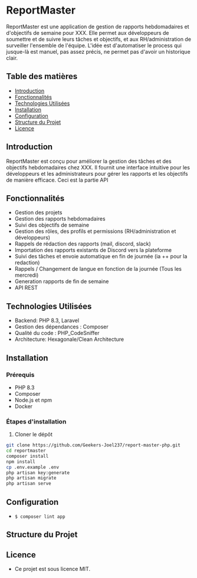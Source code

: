 # ReportMaster

ReportMaster est une application de gestion de rapports hebdomadaires et d'objectifs de semaine pour XXX. 
Elle permet aux développeurs de soumettre et de suivre leurs tâches et objectifs, 
et aux RH/administration de surveiller l'ensemble de l'équipe. L'idée est d'automatiser le process qui jusque-là 
est manuel, pas assez précis, ne permet pas d'avoir un historique clair.

## Table des matières

- [Introduction](#introduction)
- [Fonctionnalités](#fonctionnalités)
- [Technologies Utilisées](#technologies-utilisées)
- [Installation](#installation)
- [Configuration](#configuration)
- [Structure du Projet](#structure-du-projet)
- [Licence](#licence)

## Introduction

ReportMaster est conçu pour améliorer la gestion des tâches et des objectifs hebdomadaires chez XXX. 
Il fournit une interface intuitive pour les développeurs et les administrateurs pour gérer les rapports et 
les objectifs de manière efficace.
Ceci est la partie API 
## Fonctionnalités

- Gestion des projets
- Gestion des rapports hebdomadaires
- Suivi des objectifs de semaine 
- Gestion des rôles, des profils et permissions (RH/administration et développeurs)
- Rappels de rédaction des rapports (mail, discord, slack)
- Importation des rapports existants de Discord vers la plateforme
- Suivi des tâches et envoie automatique en fin de journée (ia ++ pour la redaction)
- Rappels / Changement de langue en fonction de la journée (Tous les mercredi)
- Generation rapports de fin de semaine
- API REST 
## Technologies Utilisées

- Backend: PHP 8.3, Laravel
- Gestion des dépendances : Composer
- Qualité du code : PHP_CodeSniffer
- Architecture: Hexagonale/Clean Architecture

## Installation

### Prérequis

- PHP 8.3
- Composer
- Node.js et npm
- Docker

### Étapes d'installation

1. Cloner le dépôt

```bash
git clone https://github.com/Geekers-Joel237/report-master-php.git
cd reportmaster
composer install
npm install
cp .env.example .env
php artisan key:generate
php artisan migrate
php artisan serve
````

## Configuration
- ``$ composer lint app``

## Structure du Projet

## Licence
- Ce projet est sous licence MIT.
